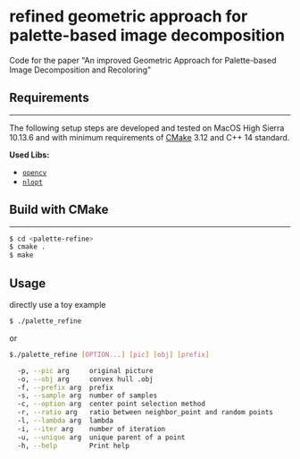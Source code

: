 # refined geometric approach for palette-based image decomposition

Code for the paper "An improved Geometric Approach for Palette-based Image Decomposition and Recoloring"

## Requirements

------

The following setup steps are developed and tested on MacOS High Sierra 10.13.6 and with minimum requirements of [CMake](<https://cmake.org/download/>) 3.12 and C++ 14 standard.

**Used Libs:** 

- [`opencv`](<https://github.com/opencv/opencv>)
- [`nlopt`](<https://nlopt.readthedocs.io/en/latest/#download-and-installation>)

## Build with CMake

------

```bash
$ cd <palette-refine>
$ cmake .
$ make
```



## Usage

directly use a toy example

```bash
$ ./palette_refine
```

or

```bash
$./palette_refine [OPTION...] [pic] [obj] [prefix]

  -p, --pic arg     original picture
  -o, --obj arg     convex hull .obj
  -f, --prefix arg  prefix
  -s, --sample arg  number of samples
  -c, --option arg  center point selection method
  -r, --ratio arg   ratio between neighbor_point and random points
  -l, --lambda arg  lambda
  -i, --iter arg    number of iteration
  -u, --unique arg  unique parent of a point
  -h, --help        Print help
```

